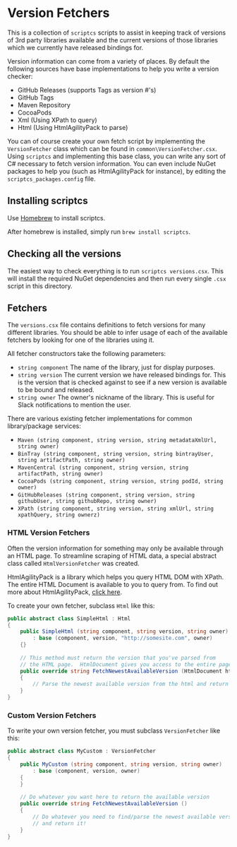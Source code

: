 Version Fetchers
================

This is a collection of `scriptcs` scripts to assist in keeping track of versions of 3rd party libraries available and the current versions of those libraries which we currently have released bindings for.

Version information can come from a variety of places.  By default the following sources have base implementations to help you write a version checker:

 - GitHub Releases (supports Tags as version #'s)
 - GitHub Tags
 - Maven Repository
 - CocoaPods
 - Xml (Using XPath to query)
 - Html (Using HtmlAgilityPack to parse)
 
You can of course create your own fetch script by implementing the `VersionFetcher` class which can be found in `common\VersionFetcher.csx`.  Using `scriptcs` and implementing this base class, you can write any sort of C# necessary to fetch version information.  You can even include NuGet packages to help you (such as HtmlAgilityPack for instance), by editing the `scriptcs_packages.config` file.

## Installing scriptcs

Use [Homebrew](http://brew.sh) to install scriptcs.

After homebrew is installed, simply run `brew install scriptcs`.


## Checking all the versions

The easiest way to check everything is to run `scriptcs versions.csx`.  This will install the required NuGet dependencies and then run every single `.csx` script in this directory.  


## Fetchers

The `versions.csx` file contains definitions to fetch versions for many different libraries.  You should be able to infer usage of each of the available fetchers by looking for one of the libraries using it.

All fetcher constructors take the following parameters:

 - `string component` The name of the library, just for display purposes.
 - `string version` The current version we have released bindings for.  This is the version that is checked against to see if a new version is available to be bound and released.
 - `string owner` The owner's nickname of the library.  This is useful for Slack notifications to mention the user.

There are various existing fetcher implementations for common library/package services:

 - `Maven (string component, string version, string metadataXmlUrl, string owner)`
 - `BinTray (string component, string version, string bintrayUser, string artifactPath, string owner)`
 - `MavenCentral (string component, string version, string artifactPath, string owner)`
 - `CocoaPods (string component, string version, string podId, string owner)`
 - `GitHubReleases (string component, string version, string githubUser, string githubRepo, string owner)`
 - `XPath (string component, string version, string xmlUrl, string xpathQuery, string ownerz)`
    

### HTML Version Fetchers

Often the version information for something may only be available through an HTML page.  To streamline scraping of HTML data, a special abstract class called `HtmlVersionFetcher` was created.  

HtmlAgilityPack is a library which helps you query HTML DOM with XPath.  The entire HTML Document is available to you to query from.  To find out more about HtmlAgilityPack, [click here](http://htmlagilitypack.codeplex.com/).

To create your own fetcher, subclass `Html` like this:

```csharp
public abstract class SimpleHtml : Html
{
	public SimpleHtml (string component, string version, string owner)
		: base (component, version, "http://somesite.com", owner)
	{}
	
	// This method must return the version that you've parsed from
	// the HTML page.  HtmlDocument gives you access to the entire page DOM
    public override string FetchNewestAvailableVersion (HtmlDocument html)
    {
		// Parse the newest available version from the html and return it...
	}
}
```


### Custom Version Fetchers

To write your own version fetcher, you must subclass `VersionFetcher` like this:

```csharp
public abstract class MyCustom : VersionFetcher
{
	public MyCustom (string component, string version, string owner)
		: base (component, version, owner)
	{
	}
	
	// Do whatever you want here to return the available version
    public override string FetchNewestAvailableVersion ()
    {
    	// Do whatever you need to find/parse the newest available version here
    	// and return it!
	}
}
```





